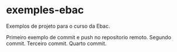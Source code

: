 # exemples-ebac
Exemplos de projeto para o curso da Ebac.

Primeiro exemplo de commit e push no repositorio remoto.
Segundo commit.
Terceiro commit.
Quarto commit.

